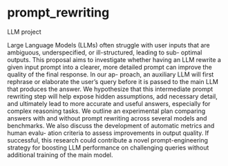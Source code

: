# prompt_rewriting
LLM project


Large Language Models (LLMs) often struggle with user inputs that are ambiguous, underspecified, or ill-structured, leading to sub- optimal outputs. This proposal aims to investigate whether having an LLM rewrite a given input prompt into a clearer, more detailed prompt can improve the quality of the final response. In our ap- proach, an auxiliary LLM will first rephrase or elaborate the user’s query before it is passed to the main LLM that produces the answer. We hypothesize that this intermediate prompt rewriting step will help expose hidden assumptions, add necessary detail, and ultimately lead to more accurate and useful answers, especially for complex reasoning tasks. We outline an experimental plan comparing answers with and without prompt rewriting across several models and benchmarks. We also discuss the development of automatic metrics and human evalu- ation criteria to assess improvements in output quality. If successful, this research could contribute a novel prompt-engineering strategy for boosting LLM performance on challenging queries without additional training of the main model.
